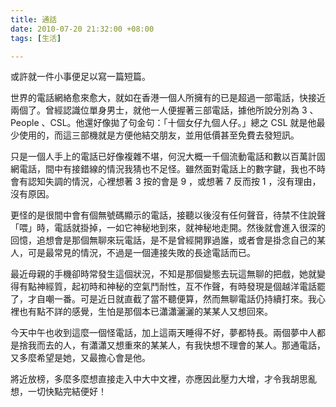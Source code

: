 ```yaml
---
title: 通話
date: 2010-07-20 21:32:00 +08:00
tags: [生活]

---
```


 或許就一件小事便足以寫一篇短篇。  
  
 世界的電話網絡愈來愈大，就如在香港一個人所擁有的已是超過一部電話，快接近兩個了。曾經認識位單身男士，就他一人便握著三部電話，據他所說分別為 3 、 People 、CSL。他還好像拋了句金句：「十個女仔九個人仔。」總之 CSL 就是他最少使用的，而這三部機就是方便他結交朋友，並用低價甚至免費去發短訊。  
  
 只是一個人手上的電話已好像複雜不堪，何況大概一千個流動電話和數以百萬計固網電話，間中有接錯線的情況我猜也不足怪。雖然面對電話上的數字鍵，我也不時會有認知失調的情況，心裡想著 3 按的會是 9 ，或想著 7 反而按 1 ，沒有理由，沒有原因。  
  
 更怪的是很間中會有個無號碼顯示的電話，接聽以後沒有任何聲音，待禁不住說聲「喂」時，電話就掛掉，一如它神秘地到來，就神秘地走開。然後就會進入很深的回憶，追想會是那個無聊來玩電話，是不是曾經開罪過誰，或者會是掛念自己的某人，可是最常見的情況，不過是一個連接失敗的長途電話而已。  
  
 最近母親的手機卻時常發生這個狀況，不知是那個變態去玩這無聊的把戲，她就變得有點神經質，起初時和神秘的空氣鬥耐性，互不作聲，有時發現是個越洋電話罷了，才自嘲一番。可是近日就直截了當不聽便算，然而無聊電話仍持續打來。我心裡也有點不詳的感覺，生怕是那個本已瀟瀟灑灑的某某人又想回來。  
  
 今天中午也收到這麼一個怪電話，加上這兩天睡得不好，夢都特長。兩個夢中人都是捨我而去的人，有瀟瀟又想重來的某某人，有我快想不理會的某人。那通電話，又多麼希望是她，又最擔心會是他。  
  
 將近放榜，多麼多麼想直接走入中大中文裡，亦應因此壓力大增，才令我胡思亂想，一切快點完結便好！  
